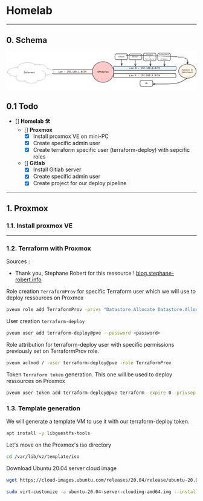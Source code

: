 # Homelab

---

## 0. Schema

![](image.png)

## 0.1 Todo

- [] **Homelab 🛠**  
  - [] **Proxmox**
    - [x] Install proxmox VE on mini-PC
    - [x] Create specific admin user
    - [x] Create terraform specific user (terraform-deploy) with sepcific roles
  - [] **Gitlab**
    - [x] Install Gitlab server
    - [x] Create specific admin user
    - [x] Create project for our deploy pipeline

---

## 1. Proxmox

### 1.1. Install proxmox VE

---

### 1.2. Terraform with Proxmox

Sources :
- Thank you, Stephane Robert for this ressource ! [blog.stephane-robert.info](https://blog.stephane-robert.info/docs/virtualiser/type1/proxmox/terraform/#configuration-de-proxmox)

Role creation `TerraformProv` for specific Terraform user which we will use to deploy ressources on Proxmox

```bash
pveum role add TerraformProv -privs "Datastore.Allocate Datastore.AllocateSpace Datastore.Audit Pool.Allocate Sys.Audit Sys.Console Sys.Modify VM.Allocate VM.Audit VM.Clone VM.Config.CDROM VM.Config.Cloudinit VM.Config.CPU VM.Config.Disk VM.Config.HWType VM.Config.Memory VM.Config.Network VM.Config.Options VM.Console VM.Migrate VM.Monitor VM.PowerMgmt SDN.Use"
```

User creation `terraform-deploy`

```bash
pveum user add terraform-deploy@pve --password <password>
```

Role attribution for terraform-deploy user with specific permissions previously set on TerraformProv role.

```bash
pveum aclmod / -user terraform-deploy@pve -role TerraformProv
```

Token `Terraform token` generation. This one will be used to deploy ressources on Proxmox

```bash
pveum user token add terraform-deploy@pve terraform -expire 0 -privsep 0 -comment "Terraform token"
```

### 1.3. Template generation

We will generate a template VM to use it with our terraform-deploy token. 

```bash
apt install -y libguestfs-tools
```

Let's move on the Proxmox's iso directory

```bash
cd /var/lib/vz/template/iso
```

Download Ubuntu 20.04 server cloud image

```bash
wget https://cloud-images.ubuntu.com/releases/20.04/release/ubuntu-20.04-server-cloudimg-amd64.img
```

```bash
sudo virt-customize -a ubuntu-20.04-server-cloudimg-amd64.img --install qemu-guest-agent
```